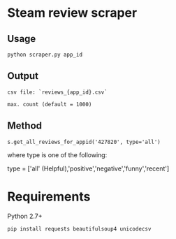 # Steam review scraper

## Usage

    python scraper.py app_id

## Output

    csv file: `reviews_{app_id}.csv`

    max. count (default = 1000)

## Method

    s.get_all_reviews_for_appid('427820', type='all')

where type is one of the following:

type = ['all' (Helpful),'positive','negative','funny','recent']

# Requirements

Python 2.7+

    pip install requests beautifulsoup4 unicodecsv
